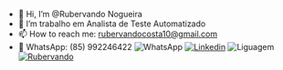 - 👋 Hi, I’m @Rubervando Nogueira
- 🌱 I’m trabalho em Analista de Teste Automatizado
- 📫 How to reach me: rubervandocosta10@gmail.com
- 📲 WhatsApp: (85) 992246422
 ![WhatsApp](https://img.shields.io/badge/WhatsApp-25D366?style=for-the-badge&logo=whatsapp&logoColor=white)
 [![Linkedin](https://img.shields.io/badge/LinkedIn-0077B5?style=for-the-badge&logo=linkedin&logoColor=white)](https://www.linkedin.com/in/rubervando-costa-nogueira-4b6bb5271/)
 ![Liguagem](https://img.shields.io/badge/JavaScript-F7DF1E?style=for-the-badge&logo=javascript&logoColor=black)
 [![Rubervando](https://github-readme-stats.vercel.app/api?username=iuricode&theme=default&show_icons=true)](https://github.com/Rubervando/github-readme-stats)

<!---
Rubervando/Rubervando is a ✨ special ✨ repository because its `README.md` (this file) appears on your GitHub profile.
You can click the Preview link to take a look at your changes.
--->
